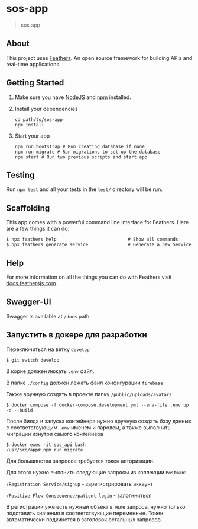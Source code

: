 # sos-app

> sos app

## About

This project uses [Feathers](http://feathersjs.com). An open source framework for building APIs and real-time applications.

## Getting Started

1. Make sure you have [NodeJS](https://nodejs.org/) and [npm](https://www.npmjs.com/) installed.
2. Install your dependencies

    ```
    cd path/to/sos-app
    npm install
    ```

3. Start your app

    ```
    npm run bootstrap # Run creating database if none
    npm run migrate # Run migrations to set up the database
    npm start # Run two previous scripts and start app
    ```

## Testing

Run `npm test` and all your tests in the `test/` directory will be run.

## Scaffolding

This app comes with a powerful command line interface for Feathers. Here are a few things it can do:

```
$ npx feathers help                           # Show all commands
$ npx feathers generate service               # Generate a new Service
```

## Help

For more information on all the things you can do with Feathers visit [docs.feathersjs.com](http://docs.feathersjs.com).

## Swagger-UI

Swagger is available at ```/docs``` path

## Запустить в докере для разработки

Переключиться на ветку `develop`

```
$ git switch develop
```

В корне должен лежать `.env` файл.

В папке `./config` должен лежать файл конфигурации `firebase`

Также вручную создать в проекте папку `/public/uploads/avatars`

```
$ docker compose -f docker-compose.development.yml --env-file .env up -d --build
```

После билда и запуска контейнера нужно вручную создать базу данных с соответствующим `.env` именем и паролем, а также выполнить миграции изнутри самого контейнера

```
$ docker exec -it sos_api bash
/usr/src/app# npm run migrate
```

Для большинства запросов требуется токен авторизации.

Для этого нужно выпонить следующие запросы из коллекции `Postman`:

`/Registration Service/signup` - зарегистрировать аккаунт

`/Positive Flow Consequence/patient login` - залогиниться

В регистрации уже есть нужный объект в теле запроса, нужно только подставить значения в соответствующие переменные. Токен автоматически подкинется в заголовок остальных запросов.